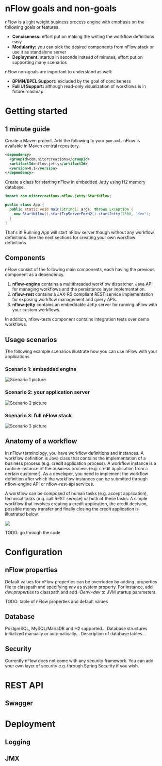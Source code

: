 # nFlow goals and non-goals

nFlow is a light weight business process engine with emphasis on the following goals or features.

* **Conciseness:** effort put on making the writing the workflow definitions easy
* **Modularity:** you can pick the desired components from nFlow stack or use it as standalone server
* **Deployment:** startup in seconds instead of minutes, effort put on supporting many scenarios
 
nFlow non-goals are important to understand as well:

* **BPMN/BPEL Support:** excluded by the goal of conciseness
* **Full UI Support:** although read-only visualization of workflows is in future roadmap

# Getting started

## 1 minute guide

Create a Maven project. Add the following to your  `pom.xml`. nFlow is available in Maven central repository. 

```xml
<dependency>
  <groupId>com.nitorcreations</groupId>
  <artifactId>nflow-jetty</artifactId>
  <version>0.1</version>
</dependency>
```
Create a class for starting nFlow in embedded Jetty using H2 memory database.

```java
import com.nitorcreations.nflow.jetty.StartNflow;

public class App {
  public static void main(String[] args) throws Exception {
    new StartNflow().startTcpServerForH2().startJetty(7500, "dev");
  }
}
```
That's it! Running *App* will start nFlow server though without any workflow definitions. See the next sections for creating your own workflow definitions.

## Components

nFlow consist of the following main components, each having the previous component as a dependency.
 1. **nflow-engine** contains a multithreaded workflow dispatcher, Java API for managing workflows and the persistance layer implementation. 
 2. **nflow-rest** contains a JAX-RS compliant REST service implementation for exposing workflow management and query APIs.
 3. **nflow-jetty** contains an embeddable Jetty server for running nFlow with your custom workflows.

In addition, nflow-tests component contains integration tests over demo workflows.

## Usage scenarios

The following example scenarios illustrate how you can use nFlow with your applications.

### Scenario 1: embedded engine

![Scenario 1 picture](nflow-documentation/userguide/userguide-scenario-1.png)

### Scenario 2: your application server

![Scenario 2 picture](nflow-documentation/userguide/userguide-scenario-2.png)

### Scenario 3: full nFlow stack

![Scenario 3 picture](nflow-documentation/userguide/userguide-scenario-3.png)

## Anatomy of a workflow

In nFlow terminology, you have workflow definitions and instances. A workflow definition is Java class that contains the implementation of a business process (e.g. credit application process). A workflow instance is a runtime instance of the business process (e.g. credit application from a certain customer). As a developer, you need to implement the workflow definition after which the workflow instances can be submitted through nflow-engine API or nflow-rest-api services.

A workflow can be composed of human tasks (e.g. accept application), technical tasks (e.g. call REST service) or both of these tasks. A simple workflow that involves creating a credit application, the credit decision, possible money transfer and finally closing the credit application is illustrated below.

![](nflow-documentation/userguide/userguide-example-workflow.png)

TODO: go through the code

# Configuration

## nFlow properties

Default values for nFlow properties can be overridden by adding *<env>*.properties file to classpath and specifying *env* as system property. For instance, add *dev.properties* to classpath and add *-Denv=dev* to JVM startup parameters.

TODO: table of nFlow properties and default values

## Database

PostgreSQL, MySQL/MariaDB and H2 supported...
Database structures initialized manually or automatically...
Description of database tables...

## Security

Currently nFlow does not come with any security framework. You can add your own layer of security e.g. through Spring Security if you wish.

# REST API

## Swagger

# Deployment

## Logging

## JMX

